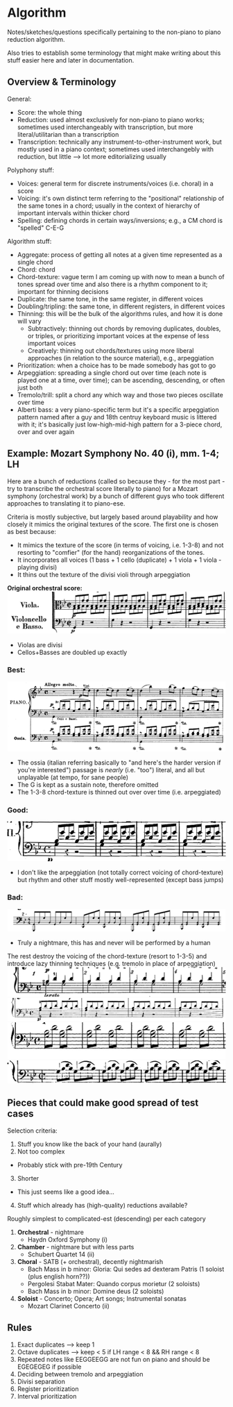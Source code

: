 # Algorithm

Notes/sketches/questions specifically pertaining to the non-piano to piano reduction algorithm.

Also tries to establish some terminology that might make writing about this stuff easier here and later in documentation.

## Overview & Terminology

General:
+ Score: the whole thing
+ Reduction: used almost exclusively for non-piano to piano works; sometimes used interchangeably with transcription, but more literal/utilitarian than a transcription
+ Transcription: technically any instrument-to-other-instrument work, but mostly used in a piano context; sometimes used interchangebly with reduction, but little --> lot more editorializing usually

Polyphony stuff:
+ Voices: general term for discrete instruments/voices (i.e. choral) in a score
+ Voicing: it's own distinct term referring to the "positional" relationship of the same tones in a chord; usually in the context of hierarchy of important intervals within thicker chord
+ Spelling: defining chords in certain ways/inversions; e.g., a CM chord is "spelled" C-E-G

Algorithm stuff:
+ Aggregate: process of getting all notes at a given time represented as a single chord
+ Chord: chord
+ Chord-texture: vague term I am coming up with now to mean a bunch of tones spread over time and also there is a rhythm component to it; important for thinning decisions
+ Duplicate: the same tone, in the same register, in different voices
+ Doubling/tripling: the same tone, in different registers, in different voices
+ Thinning: this will be the bulk of the algorithms rules, and how it is done will vary
  + Subtractively: thinning out chords by removing duplicates, doubles, or triples, or prioritizing important voices at the expense of less important voices
  + Creatively: thinning out chords/textures using more liberal approaches (in relation to the source material), e.g., arpeggiation
+ Prioritization: when a choice has to be made somebody has got to go
+ Arpeggiation: spreading a single chord out over time (each note is played one at a time, over time); can be ascending, descending, or often just both
+ Tremolo/trill: split a chord any which way and those two pieces oscillate over time
+ Alberti bass: a very piano-specific term but it's a specific arpeggiation pattern named after a guy and 18th centruy keyboard music is littered with it; it's basically just low-high-mid-high pattern for a 3-piece chord, over and over again

## Example: Mozart Symphony No. 40 (i), mm. 1-4; LH

Here are a bunch of reductions (called so because they - for the most part - try to transcribe the orchestral score literally to piano) for a Mozart symphony (orchestral work) by a bunch of different guys who took different approaches to translating it to piano-ese.

Criteria is mostly subjective, but largely based around playability and how closely it mimics the original textures of the score. The first one is chosen as best because:
+ It mimics the texture of the score (in terms of voicing, i.e. 1-3-8) and not resorting to "comfier" (for the hand) reorganizations of the tones. 
+ It incorporates all voices (1 bass + 1 cello (duplicate) + 1 viola + 1 viola - playing divisi)
+ It thins out the texture of the divisi violi through arpeggiation


**Original orchestral score:**
![](res/Mozart_40/full.png)
+ Violas are divisi
+ Cellos+Basses are doubled up exactly

### Best:
![](res/Mozart_40/stradal.png)
+ The ossia (italian referring basically to "and here's the harder version if you're interested") passage is *nearly* (i.e. "too") literal, and all but unplayable (at tempo, for sane people)
+ The G is kept as a sustain note, therefore omitted
+ The 1-3-8 chord-texture is thinned out over over time (i.e. arpeggiated)

### Good:

![](res/Mozart_40/hummel.png)
+ I don't like the arpeggiation (not totally correct voicing of chord-texture) but rhythm and other stuff mostly well-represented (except bass jumps)

### Bad:
![](res/Mozart_40/novegno.png)
+ Truly a nightmare, this has and never will be performed by a human

The rest destroy the voicing of the chord-texture (resort to 1-3-5) and introduce lazy thinning techniques (e.g. tremolo in place of arpeggiation)
![](res/Mozart_40/godowsky.png)
![](res/Mozart_40/horn.png)
![](res/Mozart_40/meves.png)
![](res/Mozart_40/wenzel.png)

## Pieces that could make good spread of test cases

Selection criteria:
1. Stuff you know like the back of your hand (aurally)
2. Not too complex
  + Probably stick with pre-19th Century
3. Shorter
  + This just seems like a good idea...
4. Stuff which already has (high-quality) reductions available?

Roughly simplest to complicated-est (descending) per each category

1. **Orchestral** - nightmare
   + Haydn Oxford Symphony (i)
2. **Chamber** - nightmare but with less parts
   + Schubert Quartet 14 (ii)
3. **Choral** - SATB (+ orchestral), decently nightmarish
   + Bach Mass in b minor: Gloria: Qui sedes ad dexteram Patris (1 soloist (plus english horn??))
   + Pergolesi Stabat Mater: Quando corpus morietur (2 soloists)
   + Bach Mass in b minor: Domine deus (2 soloists)
4. **Soloist** - Concerto; Opera; Art songs; Instrumental sonatas
   + Mozart Clarinet Concerto (ii)

## Rules

1. Exact duplicates --> keep 1
2. Octave duplicates --> keep < 5 if LH range < 8 && RH range < 8
3. Repeated notes like EEGGEEGG are not fun on piano and should be EGEGEGEG if possible
4. Deciding between tremolo and arpeggiation
5. Divisi separation
6. Register prioritization
7. Interval prioritization
